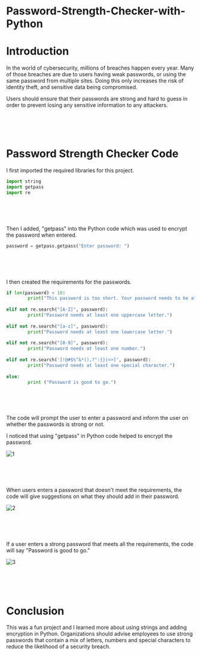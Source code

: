 # Password-Strength-Checker-with-Python

# Introduction
In the world of cybersecurity, millions of breaches happen every year. Many of those breaches are due to users having 
weak passwords, or using the same password from multiple sites. Doing this only increases the risk of identity theft, 
and sensitive data being compromised.

Users should ensure that their passwords are strong and hard to guess in order to prevent losing any sensitive information
to any attackers. 

<br>
<br>
<br>


# Password Strength Checker Code

I first imported the required libraries for this project.

```python
import string
import getpass
import re
```

<br>
<br>
<br>

Then I added, "getpass" into the Python code which was used to encrypt the password when entered.
```python
password = getpass.getpass("Enter password: ")
```

<br>
<br>
<br>

I then created the requirements for the passwords.
```python
if len(password) < 10:
        print("This password is too short. Your password needs to be at least 10 characters long.")
        
elif not re.search("[A-Z]", password):
        print("Password needs at least one uppercase letter.")
        
elif not re.search("[a-z]", password):
        print("Password needs at least one lowercase letter.")
        
elif not re.search("[0-9]", password):
        print("Password needs at least one number.")
        
elif not re.search('[!@#$%^&*(),?":{}|<>]', password):
        print("Password needs at least one special character.")
        
else:
        print ("Password is good to go.")
```

<br>
<br>
<br>

The code will prompt the user to enter a password and inform the user on whether the passwords is strong or not.

I noticed that using "getpass" in Python code helped to encrypt the password. 

![1](https://github.com/obi298/Password-Strength-Checker-with-Python/assets/90945162/bdba1860-0c94-443a-bda4-06a8ac8dd22f)

<br>
<br>
<br>

When users enters a password that doesn't meet the requirements, the code will give suggestions on what they should add in their password.


![2](https://github.com/obi298/Password-Strength-Checker-with-Python/assets/90945162/829a9804-06b0-4df1-960b-e3de0f9970cf)

<br>
<br>
<br>

If a user enters a strong password that meets all the requirements, the code will say "Password is good to go."

![3](https://github.com/obi298/Password-Strength-Checker-with-Python/assets/90945162/093ccda2-e638-4ef8-8c66-1b37eb9783b4)

<br>
<br>
<br>

# Conclusion

This was a fun project and I learned more about using strings and adding encryption in Python. Organizations should advise employees to use strong passwords that contain a mix
of letters, numbers and special characters to reduce the likelihood of a security breach.












